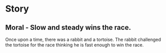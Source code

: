 # Story 

## Moral - Slow and steady wins the race.

Once upon a time, there was a rabbit and a tortoise. The rabbit challenged the tortoise for the race thinking he is fast enough to win the race.
